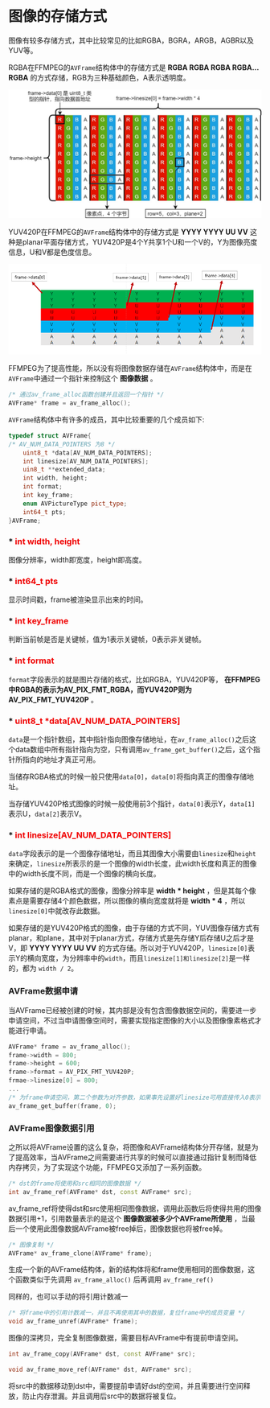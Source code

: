 # 图像的存储方式

图像有较多存储方式，其中比较常见的比如RGBA，BGRA，ARGB，AGBR以及YUV等。

RGBA在FFMPEG的`AVFrame`结构体中的存储方式是 __RGBA RGBA RGBA RGBA... RGBA__ 的方式存储，RGB为三种基础颜色，A表示透明度。

![](./pictrue_pic/1.jpeg)

YUV420P在FFMPEG的`AVFrame`结构体中的存储方式是 __YYYY YYYY UU VV__ 这种是planar平面存储方式，YUV420P是4个Y共享1个U和一个V的，Y为图像亮度信息，U和V都是色度信息。

![](./pictrue_pic/2.png)

FFMPEG为了提高性能，所以没有将图像数据存储在`AVFrame`结构体中，而是在`AVFrame`中通过一个指针来控制这个 __图像数据__ 。

```C++
/* 通过av_frame_alloc函数创建并且返回一个指针 */
AVFrame* frame = av_frame_alloc();
```

`AVFrame`结构体中有许多的成员，其中比较重要的几个成员如下: 

```C++
typedef struct AVFrame{
/* AV_NUM_DATA_POINTERS 为8 */
    uint8_t *data[AV_NUM_DATA_POINTERS];
    int linesize[AV_NUM_DATA_POINTERS];
    uin8_t **extended_data;
    int width, height;
    int format;
    int key_frame;
    enum AVPictureType pict_type;
    int64_t pts;
}AVFrame;
```

### * <font color=F0000> int width, height </font>

图像分辨率，width即宽度，height即高度。

### * <font color=F0000> int64_t pts </font>

显示时间戳，frame被渲染显示出来的时间。

### * <font color=F0000> int key_frame </font>

判断当前帧是否是关键帧，值为1表示关键帧，0表示非关键帧。

###  * <font color=F0000> int format </font>

`format`字段表示的就是图片存储的格式，比如RGBA，YUV420P等， __在FFMPEG中RGBA的表示为AV_PIX_FMT_RGBA，而YUV420P则为AV_PIX_FMT_YUV420P__ 。

### * <font color=F0000>uint8_t *data[AV_NUM_DATA_POINTERS] </font>

`data`是一个指针数组，其中指针指向图像存储地址，在`av_frame_alloc()`之后这个data数组中所有指针指向为空，只有调用`av_frame_get_buffer()`之后，这个指针所指向的地址才真正可用。

当储存RGBA格式的时候一般只使用`data[0]`，`data[0]`将指向真正的图像存储地址。

当存储YUV420P格式图像的时候一般使用前3个指针，`data[0]`表示Y，`data[1]`表示U，`data[2]`表示V。

### * <font color=F0000> int linesize[AV_NUM_DATA_POINTERS] </font>

`data`字段表示的是一个图像存储地址，而且其图像大小需要由`linesize`和`height`来确定，`linesize`所表示的是一个图像的width长度，此width长度和真正的图像中的width长度不同，而是一个图像的横向长度。

如果存储的是RGBA格式的图像，图像分辨率是 __width * height__ ，但是其每个像素点是需要存储4个颜色数据，所以图像的横向宽度就将是 __width * 4__ ，所以`linesize[0]`中就改存此数据。

如果存储的是YUV420P格式的图像，由于存储的方式不同，YUV图像存储方式有planar，和plane，其中对于planar方式，存储方式是先存储Y后存储U之后才是V，即 __YYYY YYYY UU VV__ 的方式存储。所以对于YUV420P，`linesize[0]`表示Y的横向宽度，为分辨率中的`width`，而且`linesize[1]和linesize[2]`是一样的，都为 `width / 2`。

### AVFrame数据申请

当AVFrame已经被创建的时候，其内部是没有包含图像数据空间的，需要进一步申请空间，不过当申请图像空间时，需要实现指定图像的大小以及图像像素格式才能进行申请。

```C++
AVFrame* frame = av_frame_alloc();
frame->width = 800;
frame->height = 600;
frame->format = AV_PIX_FMT_YUV420P;
frmae->linesize[0] = 800;
...
/* 为frame申请空间，第二个参数为对齐参数，如果事先设置好linesize可用直接传入0表示自动识别 */
av_frame_get_buffer(frame, 0);
```

### AVFrame图像数据引用

之所以将AVFrame设置的这么复杂，将图像和AVFrame结构体分开存储，就是为了提高效率，当AVFrame之间需要进行共享的时候可以直接通过指针复制而降低内存拷贝，为了实现这个功能，FFMPEG又添加了一系列函数。

```C++
/* dst的frame将使用和src相同的图像数据 */
int av_frame_ref(AVFrame* dst, const AVFrame* src);
```

av_frame_ref将使得dst和src使用相同图像数据，调用此函数后将使得共用的图像数据引用+1，引用数量表示的是这个 __图像数据被多少个AVFrame所使用__ ，当最后一个使用此图像数据AVFrame被free掉后，图像数据也将被free掉。

```C++
/* 图像复制 */
AVFrame* av_frame_clone(AVFrame* frame);
```

生成一个新的AVFrame结构体，新的结构体将和frame使用相同的图像数据，这个函数类似于先调用 `av_frame_alloc()` 后再调用 `av_frame_ref()`

同样的，也可以手动的将引用计数减一

```C++
/* 将frame中的引用计数减一，并且不再使用其中的数据，复位frame中的成员变量 */
void av_frame_unref(AVFrame* frame);
```

图像的深拷贝，完全复制图像数据，需要目标AVFrame中有提前申请空间。

```C++
int av_frame_copy(AVFrame* dst, const AVFrame* src);
```

```C++
void av_frame_move_ref(AVFrame* dst, AVFrame* src);
```
将src中的数据移动到dst中，需要提前申请好dst的空间，并且需要进行空间释放，防止内存泄漏。并且调用后src中的数据将被复位。








